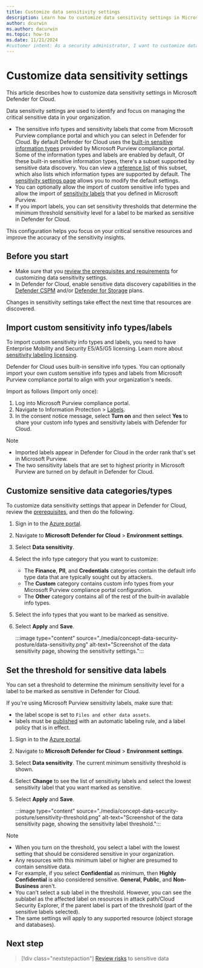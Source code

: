 ```yaml
---
title: Customize data sensitivity settings
description: Learn how to customize data sensitivity settings in Microsoft Defender for Cloud to better manage and protect your organization's sensitive data.
author: dcurwin
ms.author: dacurwin
ms.topic: how-to
ms.date: 11/21/2024
#customer intent: As a security administrator, I want to customize data sensitivity settings so that I can better manage and protect sensitive data in my organization.
---
```


# Customize data sensitivity settings

This article describes how to customize data sensitivity settings in Microsoft Defender for Cloud.

Data sensitivity settings are used to identify and focus on managing the critical sensitive data in your organization.

- The sensitive info types and sensitivity labels that come from Microsoft Purview compliance portal and which you can select in Defender for Cloud. By default Defender for Cloud uses the [built-in sensitive information types](/microsoft-365/compliance/sensitive-information-type-learn-about) provided by Microsoft Purview compliance portal. Some of the information types and labels are enabled by default, Of these built-in sensitive information types, there's a subset supported by sensitive data discovery. You can view a [reference list](sensitive-info-types.md) of this subset, which also lists which information types are supported by default. The [sensitivity settings page](data-sensitivity-settings.md) allows you to modify the default settings.
- You can optionally allow the import of custom sensitive info types and allow the import of [sensitivity labels](/microsoft-365/compliance/sensitivity-labels) that you defined in Microsoft Purview.
- If you import labels, you can set sensitivity thresholds that determine the minimum threshold sensitivity level for a label to be marked as sensitive in Defender for Cloud.

This configuration helps you focus on your critical sensitive resources and improve the accuracy of the sensitivity insights.

## Before you start

- Make sure that you [review the prerequisites and requirements](concept-data-security-posture-prepare.md#configuring-data-sensitivity-settings) for customizing data sensitivity settings.
- In Defender for Cloud, enable sensitive data discovery capabilities in the [Defender CSPM](data-security-posture-enable.md) and/or [Defender for Storage](defender-for-storage-data-sensitivity.md) plans.

Changes in sensitivity settings take effect the next time that resources are discovered.

## Import custom sensitivity info types/labels

To import custom sensitivity info types and labels, you need to have Enterprise Mobility and Security E5/A5/G5 licensing. Learn more about [sensitivity labeling licensing](/office365/servicedescriptions/microsoft-365-service-descriptions/microsoft-365-tenantlevel-services-licensing-guidance/microsoft-365-security-compliance-licensing-guidance#microsoft-purview-information-protection-sensitivity-labeling).

Defender for Cloud uses built-in sensitive info types. You can optionally import your own custom sensitive info types and labels from Microsoft Purview compliance portal to align with your organization's needs.

Import as follows (Import only once):

1. Log into Microsoft Purview compliance portal.
1. Navigate to Information Protection > [Labels](https://compliance.microsoft.com/informationprotection/labels).
1. In the consent notice message, select **Turn on** and then select **Yes** to share your custom info types and sensitivity labels with Defender for Cloud.

> [!NOTE]
>
> - Imported labels appear in Defender for Cloud in the order rank that's set in Microsoft Purview.
> - The two sensitivity labels that are set to highest priority in Microsoft Purview are turned on by default in Defender for Cloud.

## Customize sensitive data categories/types

To customize data sensitivity settings that appear in Defender for Cloud, review the [prerequisites](concept-data-security-posture-prepare.md#configuring-data-sensitivity-settings), and then do the following.

1. Sign in to the [Azure portal](https://portal.azure.com).
1. Navigate to **Microsoft Defender for Cloud** > **Environment settings**.
1. Select **Data sensitivity**.
1. Select the info type category that you want to customize:
    - The **Finance**, **PII**, and **Credentials** categories contain the default info type data that are typically sought out by attackers.
    - The **Custom** category contains custom info types from your Microsoft Purview compliance portal configuration.
    - The **Other** category contains all of the rest of the built-in available info types.
1. Select the info types that you want to be marked as sensitive.
1. Select **Apply** and **Save**.

    :::image type="content" source="./media/concept-data-security-posture/data-sensitivity.png" alt-text="Screenshot of the data sensitivity page, showing the sensitivity settings.":::

## Set the threshold for sensitive data labels

 You can set a threshold to determine the minimum sensitivity level for a label to be marked as sensitive in Defender for Cloud.

If you're using Microsoft Purview sensitivity labels, make sure that:

- the label scope is set to `Files and other data assets`.
- labels must be [published](/microsoft-365/compliance/create-sensitivity-labels#publish-sensitivity-labels-by-creating-a-label-policy) with an automatic labeling rule, and a label policy that is in effect.

1. Sign in to the [Azure portal](https://portal.azure.com).
1. Navigate to **Microsoft Defender for Cloud** > **Environment settings**.
1. Select **Data sensitivity**.
    The current minimum sensitivity threshold is shown.
1. Select **Change** to see the list of sensitivity labels and select the lowest sensitivity label that you want marked as sensitive.
1. Select **Apply** and **Save**.

    :::image type="content" source="./media/concept-data-security-posture/sensitivity-threshold.png" alt-text="Screenshot of the data sensitivity page, showing the sensitivity label threshold.":::

> [!NOTE]
>
> - When you turn on the threshold, you select a label with the lowest setting that should be considered sensitive in your organization.
> - Any resources with this minimum label or higher are presumed to contain sensitive data.
> - For example, if you select **Confidential** as minimum, then **Highly Confidential** is also considered sensitive. **General**, **Public**, and **Non-Business** aren't.
> - You can’t select a sub label in the threshold. However, you can see the sublabel as the affected label on resources in attack path/Cloud Security Explorer, if the parent label is part of the threshold (part of the sensitive labels selected).
> - The same settings will apply to any supported resource (object storage and databases).

## Next step

> [!div class="nextstepaction"]
> [Review risks](data-security-review-risks.md) to sensitive data
